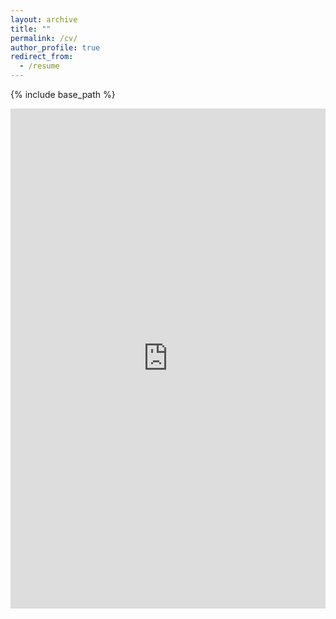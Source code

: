 ```yaml
---
layout: archive
title: ""
permalink: /cv/
author_profile: true
redirect_from:
  - /resume
---
```


{% include base_path %}

<iframe src="https://docs.google.com/viewer?url=https://github.com/13Lychee/13lychee.github.io/raw/master/files/viscourt.pdf&embedded=true" style="width:100%; height:800px;" frameborder="0"></iframe>
